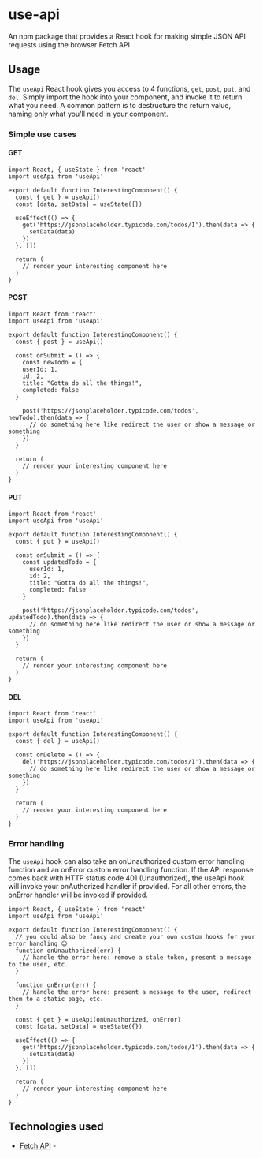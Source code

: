 # use-api
An npm package that provides a React hook for making simple JSON API requests using the browser Fetch API

## Usage
The `useApi` React hook gives you access to 4 functions, `get`, `post`, `put`, and `del`. Simply import the hook into your component, and invoke it to return what you need. A common pattern is to destructure the return value, naming only what you'll need in your component.

### Simple use cases
#### GET
```
import React, { useState } from 'react'
import useApi from 'useApi'

export default function InterestingComponent() {
  const { get } = useApi()
  const [data, setData] = useState({})

  useEffect(() => {
    get('https://jsonplaceholder.typicode.com/todos/1').then(data => {
      setData(data)
    })
  }, [])

  return (
    // render your interesting component here
  )
}
```

#### POST
```
import React from 'react'
import useApi from 'useApi'

export default function InterestingComponent() {
  const { post } = useApi()

  const onSubmit = () => {
    const newTodo = {
    userId: 1,
    id: 2,
    title: "Gotta do all the things!",
    completed: false
  }

    post('https://jsonplaceholder.typicode.com/todos', newTodo).then(data => {
      // do something here like redirect the user or show a message or something
    })
  }

  return (
    // render your interesting component here
  )
}
```

#### PUT
```
import React from 'react'
import useApi from 'useApi'

export default function InterestingComponent() {
  const { put } = useApi()
  
  const onSubmit = () => {
    const updatedTodo = {
      userId: 1,
      id: 2,
      title: "Gotta do all the things!",
      completed: false
    }
    
    post('https://jsonplaceholder.typicode.com/todos', updatedTodo).then(data => {
      // do something here like redirect the user or show a message or something
    })
  }

  return (
    // render your interesting component here
  )
}
```

#### DEL
```
import React from 'react'
import useApi from 'useApi'

export default function InterestingComponent() {
  const { del } = useApi()

  const onDelete = () => {
    del('https://jsonplaceholder.typicode.com/todos/1').then(data => {
      // do something here like redirect the user or show a message or something
    })
  }

  return (
    // render your interesting component here
  )
}
```

### Error handling
The `useApi` hook can also take an onUnauthorized custom error handling function and an onError custom error handling function. If the API response comes back with HTTP status code 401 (Unauthorized), the useApi hook will invoke your onAuthorized handler if provided. For all other errors, the onError handler will be invoked if provided.

```
import React, { useState } from 'react'
import useApi from 'useApi'

export default function InterestingComponent() {
  // you could also be fancy and create your own custom hooks for your error handling 😉
  function onUnauthorized(err) {
    // handle the error here: remove a stale token, present a message to the user, etc.
  }

  function onError(err) {
    // handle the error here: present a message to the user, redirect them to a static page, etc.
  }

  const { get } = useApi(onUnauthorized, onError)
  const [data, setData] = useState({})

  useEffect(() => {
    get('https://jsonplaceholder.typicode.com/todos/1').then(data => {
      setData(data)
    })
  }, [])

  return (
    // render your interesting component here
  )
}
```

## Technologies used
- [Fetch API](https://developer.mozilla.org/en-US/docs/Web/API/Fetch_API) - 
